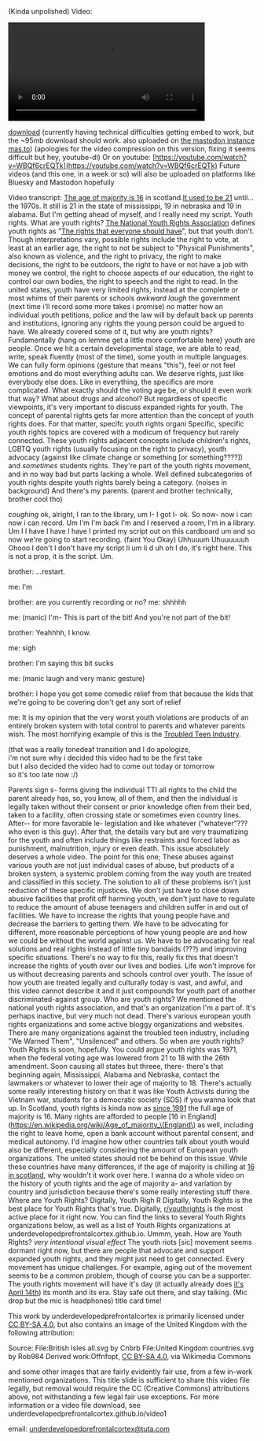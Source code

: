 (Kinda unpolished) Video:

<video controls width="400">
  <source src="../video1.mp4" type="video/mp4; codecs="avc1.4d002a" />
</video>

<a href="../video1.mp4">download</a>
(currently having technical difficulties getting embed to work, but the ~95mb download should work. also uploaded on [the mastodon instance mas.to](https://mas.to/@underdevelopedprefrontalcortex))
(apologies for the video compression on this version, fixing it seems difficult but hey, youtube-dl)
Or on youtube:
[https://youtube.com/watch?v=WBQf6crEQTk](https://youtube.com/watch?v=WBQf6crEQTk)
Future videos (and this one, in a week or so) will also be uploaded on platforms like Bluesky and Mastodon hopefully

Video transcript:
[The age of majority is 16](https://en.wikipedia.org/wiki/Age_of_majority) in scotland.[It used to be 21](https://en.wikipedia.org/wiki/Twenty-sixth_Amendment_to_the_United_States_Constitution) until... the 1970s. It still is 21 in the state of mississippi, 19 in nebraska and 19 in alabama. But I'm getting ahead of myself, and I really need my script. Youth rights. What are youth rights? [The National Youth Rights Association](https://youthrights.org) defines youth rights as "[The rights that everyone should have](https://youthrights.org/about/what-are-youth-rights)", but that youth don't. Though interpretations vary, possible rights include the right to vote, at least at an earlier age, the right to not be subject to "Physical Punishments", also known as violence, and the right to privacy, the right to make decisions, the right to be outdoors, the right to have or not have a job with money we control, the right to choose aspects of our education, the right to control our own bodies, the right to speech and the right to read. In the united states, youth have very limited rights, instead at the complete or most whims of their parents or schools *awkward laugh* the government (next time i'll record some more takes i promise) no matter how an individual youth petitions, police and the law will by default back up parents and institutions, ignoring any rights the young person could be argued to have. We already covered some of it, but why are youth rights? Fundamentally (hang on lemme get a little more comfortable here) youth are people. Once we hit a certain developmental stage, we are able to read, write, speak fluently (most of the time), some youth in multiple languages. We can fully form opinions (gesture that means "this"), feel or not feel emotions and do most everything adults can. We deserve rights, just like everybody else does. Like in everything, the specifics are more complicated. What exactly should the voting age be, or should it even work that way? What about drugs and alcohol? But regardless of specific viewpoints, it's very important to discuss expanded rights for youth. The concept of parental rights gets far more attention than the concept of youth rights does. For that matter, specifc youth rights organi Specific, specific youth rights topics are covered with a modicum of frequency but rarely connected. These youth rights adjacent concepts include children's rights, LGBTQ youth rights (usually focusing on the right to privacy), youth advocacy (against like climate change or something [or something????]) and *sometimes* students rights. They're part of the youth rights movement, and in no way bad but parts lacking a whole. Well defined subcategories of youth rights despite youth rights barely being a category. (noises in background) And there's my parents. (parent and brother technically, brother cool tho)

*coughing* ok, alright, I ran to the library, um I- I got I- ok. So now- now i can now i can record. Um I'm I'm back I'm and I reserved a room, I'm in a library. Um I I have I have I have I printed my script out on this cardboard um and so now we're going to start recording. (faint You Okay) Uhhuuum Uhuuuuuuh Ohooo I don't I don't have my script Ii um Ii d uh oh I do, it's right here. This is not a prop, it is the script. Um.

brother: ...restart.

me: I'm

brother: are you currently recording or no?
me: shhhhh

me: (manic) I'm- This is part of the bit! And you're not part of the bit!

brother: Yeahhhh, I know.

me: sigh

brother: I'm saying this bit sucks

me: (manic laugh and very manic gesture)

brother: I hope you got some comedic relief from that because the kids that we're going to be covering don't get any sort of relief

me: It is my opinion that the very worst youth violations are products of an entirely broken system with total control to parents and whatever parents wish. The most horrifying example of this is the [Troubled Teen Industry](https://en.wikipedia.org/wiki/Troubled_teen_industry).

(that was a really tonedeaf transition and I do apologize,  
i'm not sure why i decided this video had to be the first take  
but I also decided the video had to come out today or tomorrow  
so it's too late now :/)

Parents sign s- forms giving the individual TTI all rights to the child the parent already has, so, you know, all of them, and then the individual is legally taken without their consent or prior knowledge often from their bed, taken to a facility, often crossing state or sometimes even country lines. After-- for more favorable le- legislation and like whatever ("whatever"??? who even is this guy). After that, the details vary but are very traumatizing for the youth and often include things like restraints and forced labor as punishment, malnutrition, injury or even death. This issue absolutely deserves a whole video. The point for this one; These abuses against various youth are not just individual cases of abuse, but products of a broken system, a systemic problem coming from the way youth are treated and classified in this society. The solution to all of these problems isn't just reduction of these specific injustices. We don't just have to close down abusive facilities that profit off harming youth, we don't just have to regulate to reduce the amount of abuse teenagers and children suffer in and out of facilities. We have to increase the rights that young people have and decrease the barriers to getting them. We have to be advocating for different, more reasonable perceptions of how young people are and how we could be without the world against us. We have to be advocating for real solutions and real rights instead of little tiny bandaids (???) and improving specific situations. There's no way to fix this, really fix this that doesn't increase the rights of youth over our lives and bodies. Life won't improve for us without decreasing parents and schools control over youth. The issue of how youth are treated legally and culturally today is vast, and awful, and this video cannot describe it and it just compounds for youth part of another discriminated-against group. Who are youth rights? We mentioned the national youth rights association, and that's an organization I'm a part of. It's perhaps inactive, but very much not dead. There's various european youth rights organizations and some active bloggy organizations and websites. There are many organizations against the troubled teen industry, including "We Warned Them", "Unsilenced" and others. So when are youth rights? Youth Rights is soon, hopefully. You could argue youth rights was 1971, when the federal voting age was lowered from 21 to 18 with the 26th amendment. Soon causing all states but threee, there- there's that beginning again, Mississippi, Alabama and Nebraska, contact the lawmakers or whatever to lower their age of majority to 18. There's actually some really interesting history on that it was like Youth Activists during the Vietnam war, students for a democratic society (SDS) if you wanna look that up. In Scotland, youth rights is kinda now as [since 1991](https://en.wikipedia.org/wiki/Age_of_Legal_Capacity_\(Scotland\)_Act_1991) the full age of majority is 16. Many rights are afforded to people [16 in England](https://en.wikipedia.org/wiki/Age_of_majority_\(England\) as well, including the right to leave home, open a bank account without parental consent, and medical autonomy. I'd imagine how other countries talk about youth would also be different, especially considering the amount of European youth organizations. The united states should not be behind on this issue. While these countries have many differences, if the age of majority is chilling at [16 in scotland](https://legislation.gov.uk/ukpga/1991/50), why wouldn't it work over here. I wanna do a whole video on the history of youth rights and the age of majority a- and variation by country and jurisdiction because there's some really interesting stuff there. Where are Youth Rights? Digitally, Youth Righ R Digitally, Youth Rights is the best place for Youth Rights that's true. Digitally, [r/youthrights](https://reddit.com/r/YouthRights) is the most active place for it right now. You can find the links to several Youth Rights organizations below, as well as a list of Youth Rights organizations at underdevelopedprefrontalcortex.github.io. Ummm, yeah. How are Youth Rights? *very intentional visual effect* The youth riots \[sic] movement seems dormant right now, but there are people that advocate and support expanded youth rights, and they might just need to get connected. Every movement has unique challenges. For example, aging out of the movement seems to be a common problem, though of course you can be a supporter. The youth rights movement will have it's day (it actually already does [it's April 14th](https://youthrights.org/second-annual-national-youth-rights-day-2/)) its month and its era. Stay safe out there, and stay talking. (Mic drop but the mic is headphones)
title card time!

This work by underdevelopedprefrontalcortex is primarily licensed under [CC BY-SA 4.0](https://creativecommons.org/licenses/by-sa/4.0/), but also contains an image of the United Kingdom with the following attribution:

Source: File:British Isles all.svg by Cnbrb File:United Kingdom countries.svg by Rob984 Derived work:Offnfopt, [CC BY-SA 4.0](https://creativecommons.org/licenses/by-sa/4.0/), via Wikimedia Commons

and some other images that are fairly evidently fair use, from a few in-work mentioned organizations.
This title slide is sufficient to share this video file legally,
but removal would require the CC (Creative Commons) attributions above,
not withstanding a few legal fair use exceptions.
For more information or a video file download, see
underdevelopedprefrontalcortex.github.io/video1

email: underdevelopedprefrontalcortex@tuta.com
